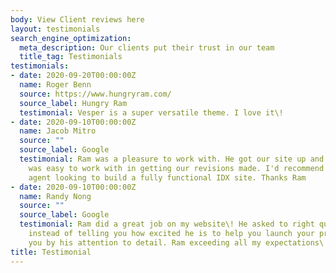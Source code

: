 ```yaml
---
body: View Client reviews here
layout: testimonials
search_engine_optimization:
  meta_description: Our clients put their trust in our team
  title_tag: Testimonials
testimonials:
- date: 2020-09-20T00:00:00Z
  name: Roger Benn
  source: https://www.hungryram.com/
  source_label: Hungry Ram
  testimonial: Vesper is a super versatile theme. I love it\!
- date: 2020-09-10T00:00:00Z
  name: Jacob Mitro
  source: ""
  source_label: Google
  testimonial: Ram was a pleasure to work with. He got our site up and running and
    was easy to work with in getting our revisions made. I'd recommend him to any
    agent looking to build a fully functional IDX site. Thanks Ram
- date: 2020-09-10T00:00:00Z
  name: Randy Nong
  source: ""
  source_label: Google
  testimonial: Ram did a great job on my website\! He asked to right questions and
    instead of telling you how excited he is to help you launch your project, he shows
    you by his attention to detail. Ram exceeding all my expectations\!
title: Testimonial
---
```


